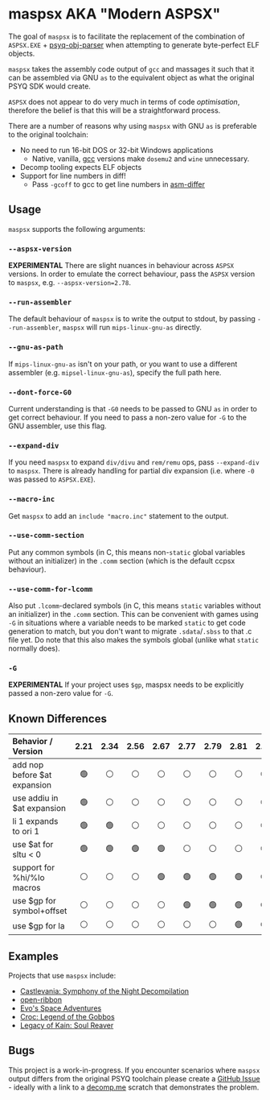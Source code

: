# maspsx AKA "Modern ASPSX"

The goal of `maspsx` is to facilitate the replacement of the combination of `ASPSX.EXE` + [psyq-obj-parser](https://github.com/grumpycoders/pcsx-redux/tree/main/tools/psyq-obj-parser) when attempting to generate byte-perfect ELF objects.

`maspsx` takes the assembly code output of `gcc` and massages it such that it can be assembled via GNU `as` to the equivalent object as what the original PSYQ SDK would create.

`ASPSX` does not appear to do very much in terms of code *optimisation*, therefore the belief is that this will be a straightforward process.

There are a number of reasons why using `maspsx` with GNU `as` is preferable to the original toolchain:
 - No need to run 16-bit DOS or 32-bit Windows applications
   - Native, vanilla, [gcc](https://github.com/decompals/old-gcc) versions make `dosemu2` and `wine` unnecessary.
 - Decomp tooling expects ELF objects
 - Support for line numbers in diff!
   - Pass `-gcoff` to gcc to get line numbers in [asm-differ](https://github.com/simonlindholm/asm-differ)


## Usage

`maspsx` supports the following arguments:

### `--aspsx-version`
**EXPERIMENTAL** There are slight nuances in behaviour across `ASPSX` versions. In order to emulate the correct behaviour, pass the `ASPSX` version to `maspsx`, e.g. `--aspsx-version=2.78`.

### `--run-assembler`
The default behaviour of `maspsx` is to write the output to stdout, by passing `--run-assembler`, `maspsx` will run `mips-linux-gnu-as` directly.

### `--gnu-as-path`
If `mips-linux-gnu-as` isn't on your path, or you want to use a different assembler (e.g. `mipsel-linux-gnu-as`), specify the full path here.

### `--dont-force-G0`
Current understanding is that `-G0` needs to be passed to GNU `as` in order to get correct behaviour. If you need to pass a non-zero value for `-G` to the GNU assembler, use this flag.

### `--expand-div`
If you need `maspsx` to expand `div/divu` and `rem/remu` ops, pass `--expand-div` to `maspsx`. There is already handling for partial div expansion (i.e. where `-0` was passed to `ASPSX.EXE`).

### `--macro-inc`
Get `maspsx` to add an `include "macro.inc"` statement to the output.

### `--use-comm-section`
Put any common symbols (in C, this means non-`static` global variables without an initializer) in the `.comm` section (which is the default ccpsx behaviour).

### `--use-comm-for-lcomm`
Also put `.lcomm`-declared symbols (in C, this means `static` variables without an initializer) in the `.comm` section.
This can be convenient with games using `-G` in situations where a variable needs to be marked `static` to get code generation to match, but you don't want to migrate `.sdata`/`.sbss` to that .c file yet.
Do note that this also makes the symbols global (unlike what `static` normally does).

### `-G`
**EXPERIMENTAL** If your project uses `$gp`, maspsx needs to be explicitly passed a non-zero value for `-G`.


## Known Differences

| Behavior / Version           | 2.21           | 2.34           | 2.56           | 2.67           | 2.77           | 2.79           | 2.81           | 2.86           |
|:-----------------------------|:--------------:|:--------------:|:--------------:|:--------------:|:--------------:|:--------------:|:--------------:|:--------------:|
| add nop before $at expansion | :green_circle: | :white_circle: | :white_circle: | :white_circle: | :white_circle: | :white_circle: | :white_circle: | :white_circle: |
| use addiu in $at expansion   | :green_circle: | :white_circle: | :white_circle: | :white_circle: | :white_circle: | :white_circle: | :white_circle: | :white_circle: |
| li 1 expands to ori 1        | :green_circle: | :green_circle: | :white_circle: | :white_circle: | :white_circle: | :white_circle: | :white_circle: | :white_circle: |
| use $at for sltu < 0         | :green_circle: | :green_circle: | :green_circle: | :green_circle: | :white_circle: | :white_circle: | :white_circle: | :white_circle: |
| support for %hi/%lo macros   | :white_circle: | :white_circle: | :white_circle: | :green_circle: | :green_circle: | :green_circle: | :green_circle: | :green_circle: |
| use $gp for symbol+offset    | :white_circle: | :white_circle: | :white_circle: | :white_circle: | :green_circle: | :green_circle: | :green_circle: | :green_circle: |
| use $gp for la               | :white_circle: | :white_circle: | :white_circle: | :white_circle: | :white_circle: | :white_circle: | :green_circle: | :green_circle: |


## Examples

Projects that use `maspsx` include:
  - [Castlevania: Symphony of the Night Decompilation](https://github.com/Xeeynamo/sotn-decomp)
  - [open-ribbon](https://github.com/open-ribbon/open-ribbon)
  - [Evo's Space Adventures](https://github.com/mkst/esa)
  - [Croc: Legend of the Gobbos](https://github.com/Xeeynamo/croc)
  - [Legacy of Kain: Soul Reaver](https://github.com/FedericoMilesi/soul-re)


## Bugs

This project is a work-in-progress. If you encounter scenarios where `maspsx` output differs from the original PSYQ toolchain please create a [GitHub Issue](https://github.com/mkst/maspsx/issues/new) - ideally with a link to a [decomp.me](https://decomp.me/) scratch that demonstrates the problem.
